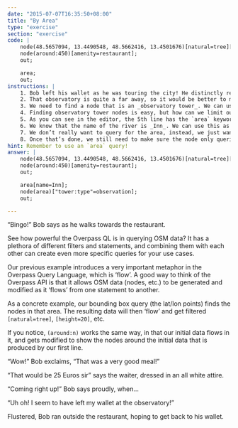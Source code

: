 ```yaml
---
date: "2015-07-07T16:35:50+08:00"
title: "By Area"
type: "exercise"
section: "exercise"
code: | 
    node(48.5657094, 13.4490548, 48.5662416, 13.4501676)[natural=tree][height=20];
    node(around:450)[amenity=restaurant];
    out;

    area;
    out;
instructions: |
    1. Bob left his wallet as he was touring the city! He distinctly remembered leaving his wallet at a certain __observatory tower__ in the _Inn_ river.
    2. That observatory is quite a far away, so it would be better to make sure that our resulting query also shows our current position (so we don’t get lost!) If you notice in the editor on the right, we have two `out` statements, with a blank line in between them. Overpass QL can use multiple `out` statements. If you think of QL statements as _sentences_, you can think of our structure here as two different paragraphs. Our first ‘paragraph’ is the query we’ve been using so far, and only prints the restaurant where Bob is. The second ‘paragraph’ is what you need to edit.
    3. We need to find a node that is an _observatory tower_. We can use the filter `["tower:type"=observation]` for this. Note how we surround the filter type with quotation marks - we do this since it contains a non alphabet character (namely `:`)
    4. Finding observatory tower nodes is easy, but how can we limit our results observatories in the Inn river? Using a _bounding box_ would be too tricky. What we can opt to do is to query by `area`. Since we know that the tower is in a particular area (_Inn_ River), we can use that info in making our query.
    5. As you can see in the editor, the 5th line has the `area` keyword. This is just like the keyword `node` we have used so far, but instead of querying for a single point of interest like a node, `area` queries for a... well, an _area_!
    6. We know that the name of the river is _Inn_. We can use this as a filter for our area. Go ahead and use `[name=Inn]` as a filter in the `area` statement.
    7. We don’t really want to query for the area, instead, we just want to _use_ the area to find a particular node in it. So in the sixth line, type in your  `node` statement, along with the tower type filter discussed in 3.
    8. Once that’s done, we still need to make sure the node only queries inside the area we defined. To do this, change your bare `node` statement to `node(area)`. This tells overpass to only query for nodes inside the area you defined on the area statement!
hint: Remember to use an `area` query!
answer: |
    node(48.5657094, 13.4490548, 48.5662416, 13.4501676)[natural=tree][height=20];
    node(around:450)[amenity=restaurant];
    out;

    area[name=Inn];
    node(area)["tower:type"=observation];
    out;

---
```


“Bingo!” Bob says as he walks towards the restaurant.

See how powerful the Overpass QL is in querying OSM data? It has a plethora of different filters and statements, and combining them with each other can create even more specific queries for your use cases.

Our previous example introduces a very important metaphor in the Overpass Query Language, which is ‘flow’. A good way to think of the Overpass API is that it allows OSM data (nodes, etc.) to be generated and modified as it ‘flows’ from one statement to another. 

As a concrete example, our bounding box query (the lat/lon points) finds the nodes in that area. The resulting data will then ‘flow’ and get filtered `[natural=tree]`, `[height=20]`, etc.

If you notice, `(around:n)` works the same way, in that our initial data flows in it, and gets modified to show the nodes around the initial data that is produced by our first line.

“Wow!” Bob exclaims, “That was a very good meal!”

“That would be 25 Euros sir” says the waiter, dressed in an all white attire.

“Coming right up!” Bob says proudly, when...

“Uh oh! I seem to have left my wallet at the observatory!”

Flustered, Bob ran outside the restaurant, hoping to get back to his wallet.
